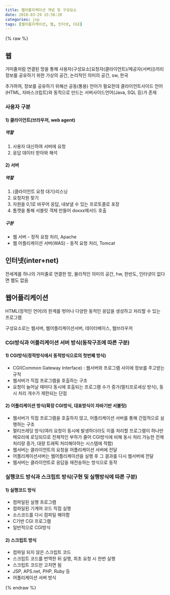 ```yaml
---
title: 웹어플리케이션 개념 및 구성요소
date: 2018-03-29 15:56:20
categories: jsp
tags: [웹어플리케이션, 웹, 인터넷, CGI]
---
```

{% raw %}

<h2>웹</h2>
<p>거미줄처럼 연결된 망을 통해 사용자(구성요소[요청자(클라이언트)/제공자(서버)])끼리 정보를 공유하기 위한 <span class="highlight">가상의 공간, 논리적인 의미의 공간</span>, sw, 한국</p>
<p>추가하여, 정보를 공유하기 위해선 공동(통용) 언어가 필요한데 클라이언트사이드 언어(HTML, 자바스크립트)와 동적으로 만드는 서버사이드언어(Java, SQL 등)가 존재</p>

<h3>사용자 구분</h3>
<h4>1) 클라이언트(브라우저, web agent)</h4>
<h5>역할</h5>
<ol>
	<li>사용자 대신하여 서버에 요청</li>
	<li>응답 데이터 받아와 해석</li>
</ol>
<h4>2) 서버</h4>
<h5>역할</h5>
<ol>
	<li>(클라이언트 요청 대기)리스닝</li>
	<li>요청자원 찾기</li>
	<li>자원을 0,1로 바꾸어 응답, 내보낼 수 있는 프로토콜로 포장</li>
	<li>톰캣을 통해 서블릿 객체 만들어 doxxx메서드 호출</li>
</ol>

<h5>구분</h5>
<ul>
	<li>웹 서버 - 정적 요청 처리, Apache</li>
	<li>웹 어플리케이션 서버(WAS) - 동적 요청 처리, Tomcat</li>
</ul>

<h2>인터넷(inter+net)</h2>
<p>전세계를 하나의 거미줄로 연결한 망, <span class="highlight">물리적인 의미의 공간</span>, hw, 한반도, 인터넷이 없다면 웹도 없음</p>

<h2>웹어플리케이션</h2>
<p>HTML(정적인 언어)의 한계를 벗어나 다양한 동적인 응답을 생성하고 처리할 수 있는 프로그램</p>
<p>구성요소로는 웹서버, 웹어플리케이션서버, 데이터베이스, 웹브라우저</p>

<h3>CGI방식과 어플리케이션 서버 방식(동작구조에 따른 구분)</h3>
<h4>1) CGI방식(정적방식에서 동적방식으로의 첫번째 방식)</h4>
<ul>
	<li>CGI(Common Gateway Interface) : 웹서버와 프로그램 사이에 정보를 주고받는 규칙</li>
	<li>웹서버가 직접 프로그램을 호출하는 구조</li>
	<li>요청이 늘어날 때마다 동시에 호출되는 프로그램 수가 증가(<span class="highlight">멀티프로세싱 방식</span>), 동시 처리 개수가 제한되는 단점</li>
</ul>

<h4>2) 어플리케이션 방식(확장 CGI방식, 대표방식이 자바기반 서블릿)</h4>
<ul>
	<li>웹서버가 직접 프로그램을 호출하지 않고, 어플리케이션 서버를 통해 간접적으로 실행하는 구조</li>
	<li><span class="highlight">멀티쓰레딩 방식</span>(여러 요청이 동시에 발생하더라도 이를 처리할 프로그램이 하나만 메모리에 로딩되므로 전체적인 부하가 줄어 CGI방식에 비해 동시 처리 가능한 전체 처리량 증가, 대량 트래픽 처리해야하는 시스템에 적합)</li>
	<li>웹서버는 클라이언트의 요청을 어플리케이션 서버에 전달</li>
	<li>어플리케이션서버는 웹어플리케이션을 실행 후 그 결과를 다시 웹서버에 전달</li>
	<li>웹서버는 클라이언트로 응답을 재전송하는 방식으로 동작</li>
</ul>

<h3>실행코드 방식과 스크립트 방식(구현 및 실행방식에 따른 구분)</h3>
<h4>1) 실행코드 방식</h4>
<ul>
	<li>컴파일된 실행 프로그램</li>
	<li>컴파일된 기계어 코드 직접 실행</li>
	<li>소스코드를 다시 컴파일 해야함</li>
	<li>C기반 CGI 프로그램</li>
	<li>일반적으로 CGI방식</li>
</ul>

<h4>2) 스크립트 방식</h4>
<ul>
	<li>컴파일 되지 않은 스크립트 코드</li>
	<li>스크립트 코드를 번역한 뒤 실행, 최초 요청 시 한번 실행</li>
	<li>스크립트 코드만 고치면 됨</li>
	<li>JSP, APS.net, PHP, Ruby 등</li>
	<li>어플리케이션 서버 방식</li>
</ul>

{% endraw %}


